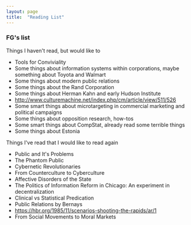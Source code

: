 ```yaml
---
layout: page
title:  "Reading List"
---
```


### FG's list  

Things I haven't read, but would like to

- Tools for Conviviality
- Some things about information systems within corporations, maybe something about Toyota and Walmart 
- Some things about modern public relations
- Some things about the Rand Corporation
- Some things about Herman Kahn and early Hudson Institute
- http://www.culturemachine.net/index.php/cm/article/view/511/526
- Some smart things about microtargeting in commercial marketing and political campaigns
- Some things about opposition research, how-tos
- Some smart things about CompStat, already read some terrible things
- Some things about Estonia

Things I've read that I would like to read again

- Public and It's Problems
- The Phantom Public
- Cybernetic Revolutionaries
- From Counterculture to Cyberculture
- Affective Disorders of the State
- The Politics of Information Reform in Chicago: An experiment in decentralization
- Clinical vs Statistical Predication
- Public Relations by Bernays
- https://hbr.org/1985/11/scenarios-shooting-the-rapids/ar/1
- From Social Movements to Moral Markets  
